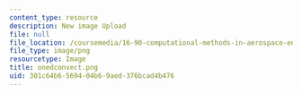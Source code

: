 ```yaml
---
content_type: resource
description: New image Upload
file: null
file_location: /coursemedia/16-90-computational-methods-in-aerospace-engineering-spring-2014/301c64b6569404b69aed376bcad4b476_onedconvect.png
file_type: image/png
resourcetype: Image
title: onedconvect.png
uid: 301c64b6-5694-04b6-9aed-376bcad4b476
---
```

